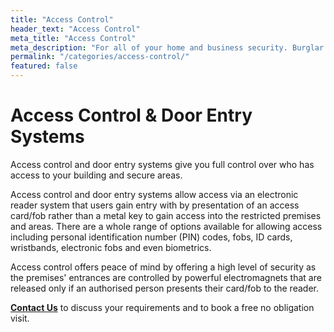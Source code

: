 ```yaml
---
title: "Access Control"
header_text: "Access Control"
meta_title: "Access Control"
meta_description: "For all of your home and business security. Burglar Alarm Servicing, Burglar Alarm Installation, Access Control and CCTV in Orpington. Call 020 8302 4065"
permalink: "/categories/access-control/"
featured: false
---
```


# Access Control & Door Entry Systems 

Access control and door entry systems give you full control over who has access to your building and secure areas.

Access control and door entry systems allow access via an electronic reader system that users gain entry with by presentation of an access card/fob rather than a metal key to gain access into the restricted premises and areas. There are a whole range of options available for allowing access including personal identification number (PIN) codes, fobs, ID cards, wristbands, electronic fobs and even biometrics.

Access control offers peace of mind by offering a high level of security as the premises\' entrances are controlled by powerful electromagnets that are released only if an authorised person presents their card/fob to the reader.

[**Contact Us**](/contact/) to discuss your requirements and to book a free no obligation visit.